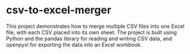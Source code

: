 # csv-to-excel-merger
This project demonstrates how to merge multiple CSV files into one Excel file, with each CSV placed into its own sheet. The project is built using Python and the pandas library for reading and writing CSV data, and openpyxl for exporting the data into an Excel workbook.
